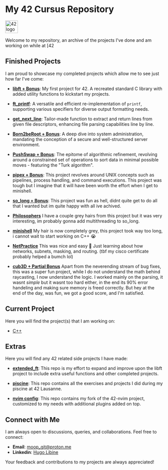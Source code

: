 # My 42 Cursus Repository

<img src="https://camo.githubusercontent.com/bceb89d6fd60ec75292970cfd163a9913a93d58152bc08817214fd925d3236e4/68747470733a2f2f34326c617573616e6e652e63682f77702d636f6e74656e742f75706c6f6164732f323032312f30312f34325f6c6f676f2e737667" width="40" alt="42 logo"> 

Welcome to my repository, an archive of the projects I've done and am working on while at [42
## Finished Projects

I am proud to showcase my completed projects which allow me to see just how far I've come:

- **[libft + Bonus](https://github.com/moop250/libft)**: My first project for 42. A recreated standard C library with added utility functions to kickstart my projects.

- **[ft_printf](https://github.com/moop250/ft_printf)**: A versatile and efficient re-implementation of `printf`, supporting various specifiers for diverse output formatting needs.

- **[get_next_line](https://github.com/moop250/get_next_line)**: Tailor-made function to extract and return lines from given file descriptors, enhancing file parsing capabilities line by line.

- **[Born2beRoot + Bonus](https://github.com/moop250/born2beroot)**: A deep dive into system administration, mandating the conception of a secure and well-structured server environment.

- **[PushSwap + Bonus](https://github.com/moop250/push_swap)**: The epitome of algorithmic refinement, revolving around a constrained set of operations to sort data in minimal possible moves - featuring the "Turk algorithm".

- **[pipex + Bonus](https://github.com/moop250/pipex)**: This project revolves around UNIX concepts such as pipelines, process handling, and command executions. This project was tough but I imagine that it will have been worth the effort when I get to minishell.

- **[so_long + Bonus](https://github.com/moop250/so_long)**: This project was fun as hell, didnt quite get to do all that I wanted but im quite happy with all ive achived. 

- **[Philosophers](https://github.com/moop250/Philosophers)** I have a couple grey hairs from this project but it was very interesting, im probably gonna add multithreading to so_long.

- **[minishell](https://github.com/moop250/minishell)** My hair is now completely grey, this project took way too long, i cannot wait to start working on C++ 😭 

- **[NetPractice](https://github.com/moop250/NetPractice)** This was nice and easy 🙏 Just learning about how networks, subnets, masking, and routing. (tbf my cisco certificate probably helped a bumch lol)

- **[cub3D + Partial Bonus](https://github.com/moop250/cub3d)** Apart from the neverending stream of bug fixes, this was a super fun project, while I do not understand the math behind raycasting, I now understand the logic. I worked mainly on the parsing, it wasnt *simple* but it wasnt too hard either, in the end its 90% error handeling and making sure memory is freed correctly. But hey at the end of the day, was fun, we got a good score, and I'm satisfied.

## Current Project
Here you will find the project(s) that I am working on:

- [C++](https://github.com/moop250/42_Cpp)


## Extras

Here you will find any 42 related side projects I have made:

- **[extended_ft](https://github.com/moop250/extended_ft)**: This repo is my effort to expand and improve upon the libft project to include extra useful functions and other completed projects.

- **[piscine](https://github.com/moop250/piscine)**: This repo contains all the exercises and projects I did during my piscine at 42 Lausanne.

- **[nvim config](https://github.com/moop250/42-nvim)**: This repo contains my fork of the 42-nvim project, customized to my needs with additional plugins added on top. 

## Connect with Me

I am always open to discussions, queries, and collaborations. Feel free to connect:

- **Email**: [moop_git@proton.me](moop_git@proton.me)
- **Linkedin**: [Hugo Libine](https://www.linkedin.com/in/hugo-libine/)

Your feedback and contributions to my projects are always appreciated!
